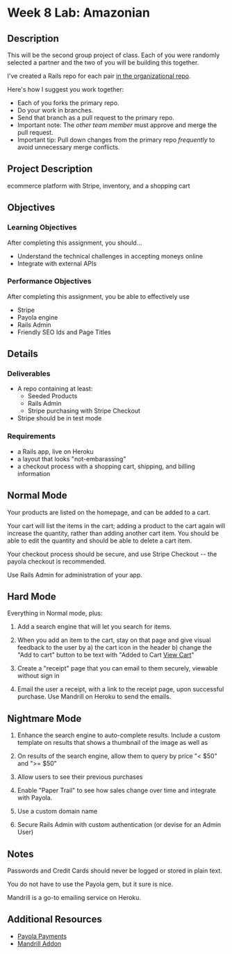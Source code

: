 # Week 8 Lab: Amazonian

## Description

This will be the second group project of class. Each of you were randomly selected a partner and the two of you will be building this together.

I've created a Rails repo for each pair [in the organizational repo](https://github.com/tiy-indianapolis-ror-june2015).

Here's how I suggest you work together:

* Each of you forks the primary repo.
* Do your work in branches.
* Send that branch as a pull request to the primary repo.
* Important note: The _other team member_ must approve and merge the pull request.
* Important tip: Pull down changes from the primary repo _frequently_ to avoid unnecessary merge conflicts.


## Project Description
ecommerce platform with Stripe, inventory, and a shopping cart


## Objectives

### Learning Objectives

After completing this assignment, you should…

* Understand the technical challenges in accepting moneys online
* Integrate with external APIs



### Performance Objectives

After completing this assignment, you be able to effectively use

* Stripe
* Payola engine
* Rails Admin
* Friendly SEO Ids and Page Titles



## Details

### Deliverables

* A repo containing at least:
  * Seeded Products
  * Rails Admin
  * Stripe purchasing with Stripe Checkout
* Stripe should be in test mode

### Requirements

* a Rails app, live on Heroku
* a layout that looks "not-embarassing"
* a checkout process with a shopping cart, shipping, and billing information



## Normal Mode

Your products are listed on the homepage, and can be added to a cart.  

Your cart will list the items in the cart; adding a product to the cart again will increase the quantity, rather than adding another cart item. You should be able to edit the quantity and should be able to delete a cart item.

Your checkout process should be secure, and use Stripe Checkout -- the payola checkout is recommended.

Use Rails Admin for administration of your app.

## Hard Mode

Everything in Normal mode, plus:

1. Add a search engine that will let you search for items.

2. When you add an item to the cart, stay on that page and give visual feedback to the user by a) the cart icon in the header b) change the "Add to cart" button to be text with "Added to Cart [View Cart](#)"

3. Create a "receipt" page that you can email to them securely, viewable without sign in

4. Email the user a receipt, with a link to the receipt page, upon successful purchase. Use Mandrill on Heroku to send the emails.

## Nightmare Mode

1. Enhance the search engine to auto-complete results. Include a custom template on results that shows a thumbnail of the image as well as

2. On results of the search engine, allow them to query by price "< $50" and ">= $50"

3. Allow users to see their previous purchases

4. Enable "Paper Trail" to see how sales change over time and integrate with Payola.

5. Use a custom domain name

6. Secure Rails Admin with custom authentication (or devise for an Admin User)


## Notes

Passwords and Credit Cards should never be logged or stored in plain text.

You do not have to use the Payola gem, but it sure is nice.

Mandrill is a go-to emailing service on Heroku.

## Additional Resources

* [Payola Payments](https://github.com/peterkeen/payola)
* [Mandrill Addon](https://addons.heroku.com/mandrill)

